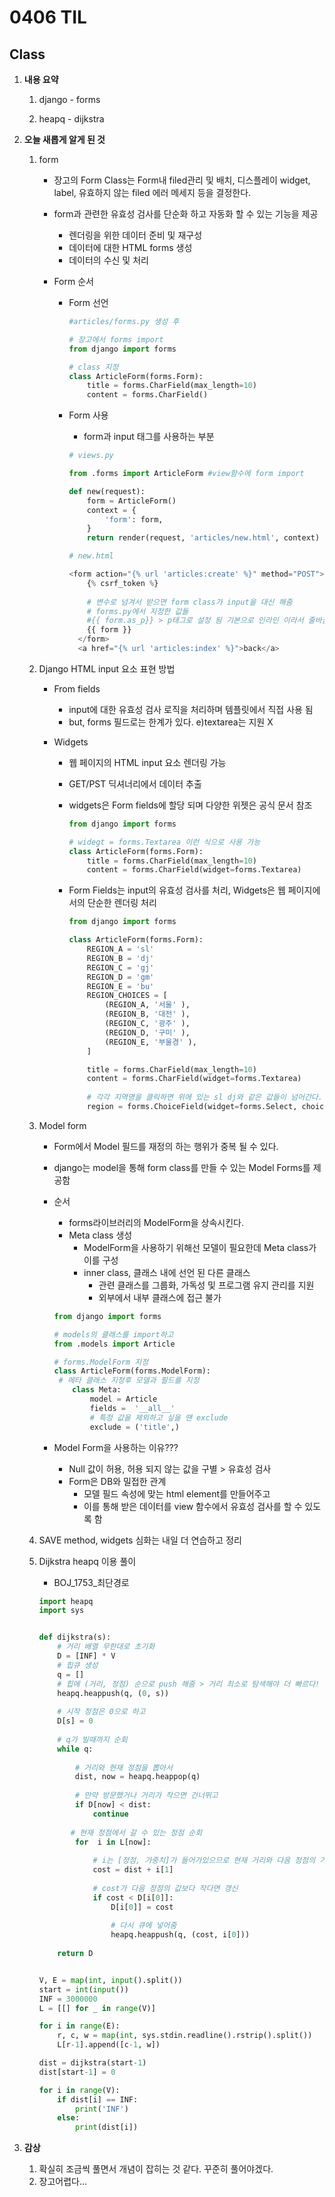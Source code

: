 # 0406 TIL

## Class

 1. **내용 요약**

    1. django - forms

    1. heapq - dijkstra

       

 2. **오늘 새롭게 알게 된 것**

    1. form

         * 장고의 Form Class는 Form내 filed관리 및 배치, 디스플레이 widget, label, 유효하지 않는 filed 에러 메세지 등을 결정한다.

         * form과 관련한 유효성 검사를 단순화 하고 자동화 할 수 있는 기능을 제공

           * 렌더링을 위한 데이터 준비 및 재구성
           * 데이터에 대한 HTML forms 생성
           * 데이터의 수신 및 처리

         * Form 순서

           * Form 선언

             ```python
             #articles/forms.py 생성 후
             
             # 장고에서 forms import
             from django import forms
             
             # class 지정
             class ArticleForm(forms.Form):
                 title = forms.CharField(max_length=10)
                 content = forms.CharField()
             ```

           * Form 사용

             * form과 input 태그를 사용하는 부분

             ```python
             # views.py
             
             from .forms import ArticleForm #view함수에 form import
             
             def new(request):
                 form = ArticleForm()
                 context = {
                     'form': form,
                 }
                 return render(request, 'articles/new.html', context)
             
             # new.html 
             
             <form action="{% url 'articles:create' %}" method="POST">
                 {% csrf_token %}
                 
                 # 변수로 넘겨서 받으면 form class가 input을 대신 해줌
                 # forms.py에서 지정한 값들
                 #{{ form.as_p}} > p태그로 설정 됨 기본으로 인라인 이라서 줄바꿈이 안된다.
                 {{ form }}
               </form>
               <a href="{% url 'articles:index' %}">back</a>
             ```

    2. Django HTML input 요소 표현 방법

         * From fields

           * input에 대한 유효성 검사 로직을 처리하며 템플릿에서 직접 사용 됨
           * but, forms 필드로는 한계가 있다. e)textarea는 지원 X

         * Widgets

           * 웹 페이지의 HTML input 요소 렌더링 가능

           * GET/PST 딕셔너리에서 데이터 추출 

           * widgets은 Form fields에 할당 되며 다양한 위젯은 공식 문서 참조

             ```python
             from django import forms
             
             # widegt = forms.Textarea 이런 식으로 사용 가능
             class ArticleForm(forms.Form):
                 title = forms.CharField(max_length=10)
                 content = forms.CharField(widget=forms.Textarea)
             ```

           * Form Fields는 input의 유효성 검사를 처리, Widgets은 웹 페이지에서의 단순한 렌더링 처리

             ```python
             from django import forms
             
             class ArticleForm(forms.Form):
                 REGION_A = 'sl'
                 REGION_B = 'dj'
                 REGION_C = 'gj'
                 REGION_D = 'gm'
                 REGION_E = 'bu'
                 REGION_CHOICES = [
                     (REGION_A, '서울' ),
                     (REGION_B, '대전' ),
                     (REGION_C, '광주' ),
                     (REGION_D, '구미' ),
                     (REGION_E, '부울경' ),
                 ]
             
                 title = forms.CharField(max_length=10)
                 content = forms.CharField(widget=forms.Textarea)
                 
                 # 각각 지역명을 클릭하면 위에 있는 sl dj와 같은 값들이 넘어간다.
                 region = forms.ChoiceField(widget=forms.Select, choices=REGION_CHOICES)
             ```

    3. Model form

         * Form에서 Model 필드를 재정의 하는 행위가 중복 될 수 있다.

         * django는 model을 통해 form class를 만들 수 있는 Model Forms를 제공함

         * 순서

           * forms라이브러리의 ModelForm을 상속시킨다.
           * Meta class 생성
             * ModelForm을 사용하기 위해선 모델이 필요한데 Meta class가 이를 구성
             * inner class, 클래스 내에 선언 된 다른 클래스
               * 관련 클래스를 그룹화, 가독성 및 프로그램 유지 관리를 지원
               * 외부에서 내부 클래스에 접근 불가

           ```python
           from django import forms
           
           # models의 클래스를 import하고
           from .models import Article
           
           # forms.ModelForm 지정
           class ArticleForm(forms.ModelForm):
           	# 메타 클래스 지정후 모델과 필드를 지정
               class Meta:
                   model = Article
                   fields =  '__all__'
                   # 특정 값을 제외하고 싶을 땐 exclude
                   exclude = ('title',)
           ```

         * Model Form을 사용하는 이유???
           * Null 값이 허용, 허용 되지 않는 값을 구별 > 유효성 검사
           * Form은 DB와 밀접한 관계
             * 모델 필드 속성에 맞는 html element를 만들어주고
             * 이를 통해 받은 데이터를 view 함수에서 유효성 검사를 할 수 있도록 함

    4. SAVE method, widgets 심화는 내일 더 연습하고 정리

    5. Dijkstra heapq 이용 풀이

         * BOJ_1753_최단경로

         ```python
         import heapq
         import sys
         
         
         def dijkstra(s):
             # 거리 배열 무한대로 초기화
             D = [INF] * V
             # 힙큐 생성
             q = []
             # 힙에 (거리, 정점) 순으로 push 해줌 > 거리 최소로 탐색해야 더 빠르다!
             heapq.heappush(q, (0, s))
             
             # 시작 정점은 0으로 하고
             D[s] = 0
             
             # q가 빌때까지 순회
             while q:
                 
                 # 거리와 현재 정점을 뽑아서
                 dist, now = heapq.heappop(q)
         		
                 # 만약 방문했거나 거리가 작으면 건너뛰고
                 if D[now] < dist:
                     continue
                     
         		# 현재 정점에서 갈 수 있는 정점 순회
                 for  i in L[now]:
                     
                     # i는 [정점, 가중치]가 들어가있으므로 현재 거리와 다음 정점의 거리를 cost
                     cost = dist + i[1]
         			
                     # cost가 다음 정점의 값보다 작다면 갱신
                     if cost < D[i[0]]:
                         D[i[0]] = cost
                         
                         # 다시 큐에 넣어줌
                         heapq.heappush(q, (cost, i[0]))
             
             return D
         
         
         V, E = map(int, input().split())
         start = int(input())
         INF = 3000000
         L = [[] for _ in range(V)]
         
         for i in range(E):
             r, c, w = map(int, sys.stdin.readline().rstrip().split())
             L[r-1].append([c-1, w])
         
         dist = dijkstra(start-1)
         dist[start-1] = 0
         
         for i in range(V):
             if dist[i] == INF:
                 print('INF')
             else:
                 print(dist[i])
         ```

         

 3. **감상**
     
     1. 확실히 조금씩 풀면서 개념이 잡히는 것 같다. 꾸준히 풀어야겠다.
     1. 장고어렵다...
